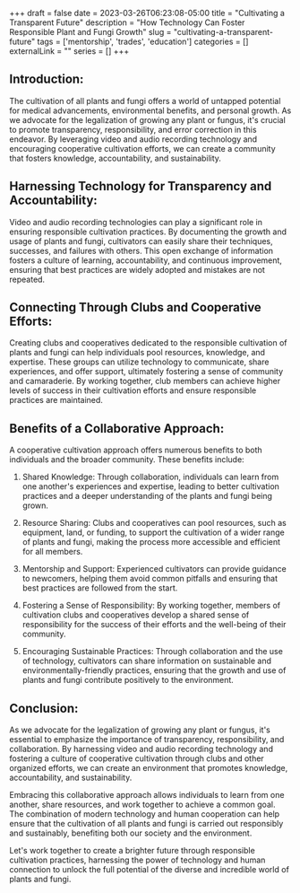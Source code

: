+++ 
draft = false
date = 2023-03-26T06:23:08-05:00
title = "Cultivating a Transparent Future"
description = "How Technology Can Foster Responsible Plant and Fungi Growth"
slug = "cultivating-a-transparent-future" 
tags = ['mentorship', 'trades', 'education']
categories = []
externalLink = ""
series = []
+++

## Introduction:
The cultivation of all plants and fungi offers a world of untapped potential for medical advancements, environmental benefits, and personal growth. As we advocate for the legalization of growing any plant or fungus, it's crucial to promote transparency, responsibility, and error correction in this endeavor. By leveraging video and audio recording technology and encouraging cooperative cultivation efforts, we can create a community that fosters knowledge, accountability, and sustainability.

## Harnessing Technology for Transparency and Accountability:
Video and audio recording technologies can play a significant role in ensuring responsible cultivation practices. By documenting the growth and usage of plants and fungi, cultivators can easily share their techniques, successes, and failures with others. This open exchange of information fosters a culture of learning, accountability, and continuous improvement, ensuring that best practices are widely adopted and mistakes are not repeated.

## Connecting Through Clubs and Cooperative Efforts:
Creating clubs and cooperatives dedicated to the responsible cultivation of plants and fungi can help individuals pool resources, knowledge, and expertise. These groups can utilize technology to communicate, share experiences, and offer support, ultimately fostering a sense of community and camaraderie. By working together, club members can achieve higher levels of success in their cultivation efforts and ensure responsible practices are maintained.

## Benefits of a Collaborative Approach:
A cooperative cultivation approach offers numerous benefits to both individuals and the broader community. These benefits include:

1. Shared Knowledge: Through collaboration, individuals can learn from one another's experiences and expertise, leading to better cultivation practices and a deeper understanding of the plants and fungi being grown.

2. Resource Sharing: Clubs and cooperatives can pool resources, such as equipment, land, or funding, to support the cultivation of a wider range of plants and fungi, making the process more accessible and efficient for all members.

3. Mentorship and Support: Experienced cultivators can provide guidance to newcomers, helping them avoid common pitfalls and ensuring that best practices are followed from the start.

4. Fostering a Sense of Responsibility: By working together, members of cultivation clubs and cooperatives develop a shared sense of responsibility for the success of their efforts and the well-being of their community.

5. Encouraging Sustainable Practices: Through collaboration and the use of technology, cultivators can share information on sustainable and environmentally-friendly practices, ensuring that the growth and use of plants and fungi contribute positively to the environment.

## Conclusion:
As we advocate for the legalization of growing any plant or fungus, it's essential to emphasize the importance of transparency, responsibility, and collaboration. By harnessing video and audio recording technology and fostering a culture of cooperative cultivation through clubs and other organized efforts, we can create an environment that promotes knowledge, accountability, and sustainability.

Embracing this collaborative approach allows individuals to learn from one another, share resources, and work together to achieve a common goal. The combination of modern technology and human cooperation can help ensure that the cultivation of all plants and fungi is carried out responsibly and sustainably, benefiting both our society and the environment.

Let's work together to create a brighter future through responsible cultivation practices, harnessing the power of technology and human connection to unlock the full potential of the diverse and incredible world of plants and fungi.
